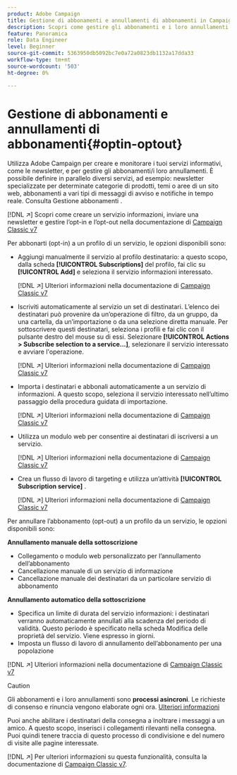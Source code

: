 ```yaml
---
product: Adobe Campaign
title: Gestione di abbonamenti e annullamenti di abbonamenti in Campaign
description: Scopri come gestire gli abbonamenti e i loro annullamenti in Campaign v8
feature: Panoramica
role: Data Engineer
level: Beginner
source-git-commit: 5363950db5092bc7e0a72a0823db1132a17dda33
workflow-type: tm+mt
source-wordcount: '503'
ht-degree: 0%

---
```


# Gestione di abbonamenti e annullamenti di abbonamenti{#optin-optout}

Utilizza Adobe Campaign per creare e monitorare i tuoi servizi informativi, come le newsletter, e per gestire gli abbonamenti/i loro annullamenti. È possibile definire in parallelo diversi servizi, ad esempio: newsletter specializzate per determinate categorie di prodotti, temi o aree di un sito web, abbonamenti a vari tipi di messaggi di avviso e notifiche in tempo reale. Consulta Gestione abbonamenti .

[!DNL :arrow_upper_right:] Scopri come creare un servizio informazioni, inviare una newsletter e gestire l’opt-in e l’opt-out nella documentazione di  [Campaign Classic v7](https://experienceleague.adobe.com/docs/campaign-classic/using/sending-messages/subscriptions-and-referrals/managing-subscriptions.html)

Per abbonarti (opt-in) a un profilo di un servizio, le opzioni disponibili sono:

* Aggiungi manualmente il servizio al profilo destinatario: a questo scopo, dalla scheda **[!UICONTROL Subscriptions]** del profilo, fai clic su **[!UICONTROL Add]** e seleziona il servizio informazioni interessato.

   [!DNL :arrow_upper_right:] Ulteriori informazioni nella documentazione di  [Campaign Classic v7](https://experienceleague.adobe.com/docs/campaign-classic/using/getting-started/profile-management/editing-a-profile.html?lang=en#deliveries-tab)

* Iscriviti automaticamente al servizio un set di destinatari. L’elenco dei destinatari può provenire da un’operazione di filtro, da un gruppo, da una cartella, da un’importazione o da una selezione diretta manuale. Per sottoscrivere questi destinatari, seleziona i profili e fai clic con il pulsante destro del mouse su di essi. Selezionare **[!UICONTROL Actions > Subscribe selection to a service...]**, selezionare il servizio interessato e avviare l&#39;operazione.

   [!DNL :arrow_upper_right:] Ulteriori informazioni nella documentazione di  [Campaign Classic v7](https://experienceleague.adobe.com/docs/campaign-classic/using/getting-started/profile-management/editing-a-profile.html?lang=en#deliveries-tab)


* Importa i destinatari e abbonali automaticamente a un servizio di informazioni. A questo scopo, seleziona il servizio interessato nell’ultimo passaggio della procedura guidata di importazione.

   [!DNL :arrow_upper_right:] Ulteriori informazioni nella documentazione di  [Campaign Classic v7](https://experienceleague.adobe.com/docs/campaign-classic/using/getting-started/importing-and-exporting-data/generic-imports-exports/executing-import-jobs.html?lang=en#step-5---additional-step-when-importing-recipients)

* Utilizza un modulo web per consentire ai destinatari di iscriversi a un servizio.

   [!DNL :arrow_upper_right:] Ulteriori informazioni nella documentazione di  [Campaign Classic v7](https://experienceleague.adobe.com/docs/campaign-classic/using/designing-content/web-forms/use-cases--web-forms.html?lang=en#create-a-subscription--form-with-double-opt-in)


* Crea un flusso di lavoro di targeting e utilizza un’attività **[!UICONTROL Subscription service]** .

   [!DNL :arrow_upper_right:] Ulteriori informazioni nella documentazione di  [Campaign Classic v7](https://experienceleague.adobe.com/docs/campaign-classic/using/automating-with-workflows/targeting-activities/subscription-services.html?lang=en#example--subscribe-a-list-of-recipients-to-a-newsletter)


Per annullare l’abbonamento (opt-out) a un profilo da un servizio, le opzioni disponibili sono:

**Annullamento manuale della sottoscrizione**

* Collegamento o modulo web personalizzato per l’annullamento dell’abbonamento
* Cancellazione manuale di un servizio di informazione
* Cancellazione manuale dei destinatari da un particolare servizio di abbonamento

**Annullamento automatico della sottoscrizione**

* Specifica un limite di durata del servizio informazioni: i destinatari verranno automaticamente annullati alla scadenza del periodo di validità. Questo periodo è specificato nella scheda Modifica delle proprietà del servizio. Viene espresso in giorni.
* Imposta un flusso di lavoro di annullamento dell’abbonamento per una popolazione

[!DNL :arrow_upper_right:] Ulteriori informazioni nella documentazione di  [Campaign Classic v7](https://experienceleague.adobe.com/docs/campaign-classic/using/sending-messages/subscriptions-and-referrals/managing-subscriptions.html?lang=en#unsubscribing-a-recipient-from-a-service)


>[!CAUTION]
>
>Gli abbonamenti e i loro annullamenti sono **processi asincroni**. Le richieste di consenso e rinuncia vengono elaborate ogni ora. [Ulteriori informazioni](../dev/new-apis.md#sub-apis)

Puoi anche abilitare i destinatari della consegna a inoltrare i messaggi a un amico. A questo scopo, inserisci i collegamenti rilevanti nella consegna. Puoi quindi tenere traccia di questo processo di condivisione e del numero di visite alle pagine interessate.

[!DNL :arrow_upper_right:] Per ulteriori informazioni su questa funzionalità, consulta la documentazione di  [Campaign Classic v7](https://experienceleague.adobe.com/docs/campaign-classic/using/sending-messages/subscriptions-and-referrals/viral-and-social-marketing.html?lang=en#viral-marketing--forward-to-a-friend).